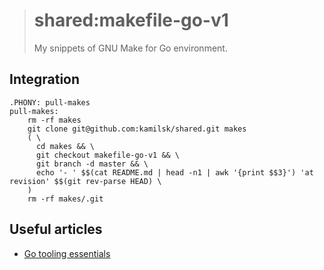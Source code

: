 > # shared:makefile-go-v1
>
> My snippets of GNU Make for Go environment.

## Integration

```
.PHONY: pull-makes
pull-makes:
	rm -rf makes
	git clone git@github.com:kamilsk/shared.git makes
	( \
	  cd makes && \
	  git checkout makefile-go-v1 && \
	  git branch -d master && \
	  echo '- ' $$(cat README.md | head -n1 | awk '{print $$3}') 'at revision' $$(git rev-parse HEAD) \
	)
	rm -rf makes/.git
```

## Useful articles

* [Go tooling essentials](https://rakyll.org/go-tool-flags/)
